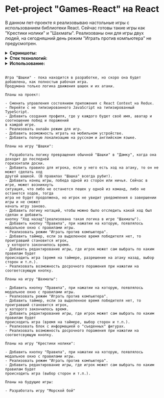 # Pet-project "Games-React" на React

В данном пет-проекте я реализовываю настольные игры с использованием библиотеки React. Сейчас готовы такие игры как "Крестики нолики" и "Шахматы". Реализованы они для игры двух людей, на сегодняшний день режим "Играть против компьютера" не предусмотрен.

<details><summary><b>Скриншоты: </b></summary> 



</details>

<details><summary><b>Стек технологий: </b></summary>

- **React**
- **JavaScript**
- **Scss**
- **Yarn**
- **Git**

</details>

<details><summary><b>Использование: </b></summary>

Для запуска проекта у вас на компьютере должен быть установлен Node.js, Git и yarn.
- Клонировать репозиторий себе на компьютер.
- В корневой папке проекта в терминале прописать команду ``yarn`` - она установит все необходимые зависимости.
- В корневой папке проекта в терминале прописать команду ``yarn dev``  - для запуска проекта на локальном сервере.
- Зайти на локальный сервер и испробовать игры.

</details>

</br>

``` h2
Игра "Шашки" - пока находится в разработке, но скоро она будет добавлена, как полностью рабочая игра.
Продумана только логика движения шашек и их атаки.
```
``` h3
Планы на проект:

- Сменить управления состоянием приложения с React Context на Redux.
- Перейти с не типизированного JavaScript на типизированный TypeScript.
- Добавить создания профиля, где у каждого будет своё имя, аватар и соотношение побед и поражений
в каждой игре.
- Реализовать онлайн режим для игр.
- Добавить возможность играть на мобильном устройстве.
- Добавить полную локализацию на русском и английском языке.
```
``` h3
Планы на игру "Шашки":

- Разработать логику превращения обычной "Шашки" в "Дамку", когда она доходит до последней
горизонтали доски.
- Добавить правило для игрока, если у него есть ход на атаку, то он не может сделать ход
другой шашкой. (В правилах "Шашка" всегда рубит).
- Добавить конец игры, победа одной из сторон или ничья. Сейчас в игре, может возникнуть
ситуация, что либо не останется пешек у одной из команд, либо не останется ходов, тогда
игра не будет продолжена, но игрок не увидит уведомления о завершении игры и не сможет
начать игру заново.
- Добавить логику нотаций, чтобы можно было отследить какой ход был сделан и добавить
кнопку "Ход назад"(реализована такая логика в игре "Шахматы").
- Добавить кнопку "Правила", при нажатии на которую, появлялось модальное окно с правилами игры.
- Реализовать режим "Играть против компьютера".
- Добавить таймер, если за выделенное время победителя нет, то проигравший становится игрок,
 у которого закончилось время.
- Добавить редактирование игры, где игрок может сам выбрать по каким правилам будет
происходить игра (время на таймере, разрешение на атаку назад, выбор сторон и т.п.).
- Реализовать возможность досрочного поражения при нажатии на соответсвующую кнопку.
```
``` h3
Планы на игру "Шахматы":

- Добавить кнопку "Правила", при нажатии на которую, появлялось модальное окно с правилами игры.
- Реализовать режим "Играть против компьютера".
- Добавить таймер, если за выделенное время победителя нет, то проигравший становится игрок,
у которого закончилось время.
- Добавить редактирование игры, где игрок может сам выбрать по каким правилам будет
происходить игра (время на таймере, выбор сторон и т.п.).
- Реализовать блок с информацией о "съеденных" фигурах.
- Реализовать возможность досрочного поражения при нажатии на соответсвующую кнопку.
```
``` h3
Планы на игру "Крестики нолики": 

- Добавить кнопку "Правила", при нажатии на которую, появлялось модальное окно с правилами игры.
- Реализовать режим "Играть против компьютера".
- Добавить редактирование игры, где игрок может сам выбрать по каким правилам будет
происходить игра (выбор сторон и т.п.).
```
``` h3
Планы на будущие игры:

- Разработать игру "Морской бой"
```
